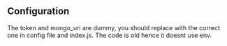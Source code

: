 ## Configuration

The token and mongo_uri are dummy, you should replace with the correct one in config file and index.js. The code is old hence it doesnt use env.
